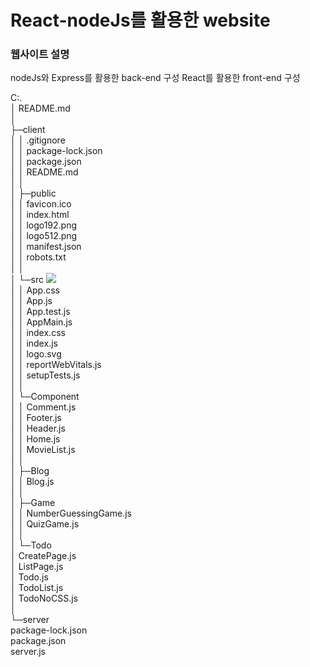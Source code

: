 # React-nodeJs를 활용한 website

### 웹사이트 설명

nodeJs와 Express를 활용한 back-end 구성 React를 활용한 front-end 구성

C:.<br>
│  README.md<br>
│<br>
├─client<br>
│  │  .gitignore<br>
│  │  package-lock.json<br>
│  │  package.json<br>
│  │  README.md<br>
│  │<br>
│  ├─public<br>
│  │      favicon.ico<br>
│  │      index.html<br>
│  │      logo192.png<br>
│  │      logo512.png<br>
│  │      manifest.json<br>
│  │      robots.txt<br>
│  │<br>
│  └─src <img src="https://img.shields.io/badge/react-61DAFB?style=for-the-badge&logo=reactos&logoColor=black"><br>
│      │  App.css<br>
│      │  App.js<br>
│      │  App.test.js<br>
│      │  AppMain.js<br>
│      │  index.css<br>
│      │  index.js<br>
│      │  logo.svg<br>
│      │  reportWebVitals.js<br>
│      │  setupTests.js<br>
│      │<br>
│      └─Component<br>
│          │  Comment.js<br>
│          │  Footer.js<br>
│          │  Header.js<br>
│          │  Home.js<br>
│          │  MovieList.js<br>
│          │<br>
│          ├─Blog<br>
│          │      Blog.js<br>
│          │<br>
│          ├─Game<br>
│          │      NumberGuessingGame.js<br>
│          │      QuizGame.js<br>
│          │<br>
│          └─Todo<br>
│                  CreatePage.js<br>
│                  ListPage.js<br>
│                  Todo.js<br>
│                  TodoList.js<br>
│                  TodoNoCSS.js<br>
│<br>
└─server<br>
        package-lock.json<br>
        package.json<br>
        server.js<br>